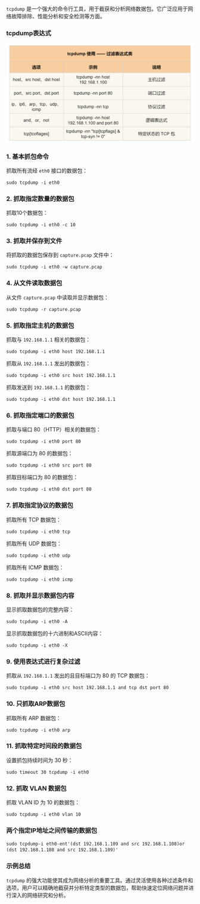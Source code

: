 `tcpdump` 是一个强大的命令行工具，用于截获和分析网络数据包。它广泛应用于网络故障排除、性能分析和安全检测等方面。

### tcpdump表达式

![这是图片](./image/tcpdump表达式.png "tcp表达式")


### 1. 基本抓包命令

抓取所有流经 `eth0` 接口的数据包：

```shell
sudo tcpdump -i eth0
```

### 2. 抓取指定数量的数据包

抓取10个数据包：

```shell
sudo tcpdump -i eth0 -c 10
```

### 3. 抓取并保存到文件

将抓取的数据包保存到 `capture.pcap` 文件中：

```shell
sudo tcpdump -i eth0 -w capture.pcap
```

### 4. 从文件读取数据包

从文件 `capture.pcap` 中读取并显示数据包：

```shell
sudo tcpdump -r capture.pcap
```

### 5. 抓取指定主机的数据包

抓取与 `192.168.1.1` 相关的数据包：

```shell
sudo tcpdump -i eth0 host 192.168.1.1
```

抓取从 `192.168.1.1` 发出的数据包：

```shell
sudo tcpdump -i eth0 src host 192.168.1.1
```

抓取发送到 `192.168.1.1` 的数据包：

```shell
sudo tcpdump -i eth0 dst host 192.168.1.1
```

### 6. 抓取指定端口的数据包

抓取与端口 80（HTTP）相关的数据包：

```shell
sudo tcpdump -i eth0 port 80
```

抓取源端口为 80 的数据包：

```shell
sudo tcpdump -i eth0 src port 80
```

抓取目标端口为 80 的数据包：

```shell
sudo tcpdump -i eth0 dst port 80
```

### 7. 抓取指定协议的数据包

抓取所有 TCP 数据包：

```shell
sudo tcpdump -i eth0 tcp
```

抓取所有 UDP 数据包：

```shell
sudo tcpdump -i eth0 udp
```

抓取所有 ICMP 数据包：

```shell
sudo tcpdump -i eth0 icmp
```

### 8. 抓取并显示数据包内容

显示抓取数据包的完整内容：

```shell
sudo tcpdump -i eth0 -A
```

显示抓取数据包的十六进制和ASCII内容：

```shell
sudo tcpdump -i eth0 -X
```

### 9. 使用表达式进行复杂过滤

抓取从 `192.168.1.1` 发出的且目标端口为 80 的 TCP 数据包：

```shell
sudo tcpdump -i eth0 src host 192.168.1.1 and tcp dst port 80
```

### 10. 只抓取ARP数据包

抓取所有 ARP 数据包：

```shell
sudo tcpdump -i eth0 arp
```

### 11. 抓取特定时间段的数据包

设置抓包持续时间为 30 秒：

```shell
sudo timeout 30 tcpdump -i eth0
```

### 12. 抓取 VLAN 数据包

抓取 VLAN ID 为 10 的数据包：

```shell
sudo tcpdump -i eth0 vlan 10
```

### 两个指定IP地址之间传输的数据包

```
sudo tcpdump-i eth0-ent'(dst 192.168.1.109 and src 192.168.1.108)or
(dst 192.168.1.108 and src 192.168.1.109)'
```

### 示例总结

`tcpdump` 的强大功能使其成为网络分析的重要工具。通过灵活使用各种过滤条件和选项，用户可以精确地截获并分析特定类型的数据包，帮助快速定位网络问题并进行深入的网络研究和分析。




